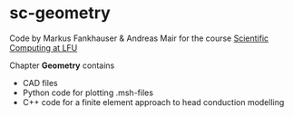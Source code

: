 # sc-geometry

Code by Markus Fankhauser & Andreas Mair for the course [Scientific Computing at LFU](https://lfuonline.uibk.ac.at/public/lfuonline_lv.details?sem_id_in=20W&lvnr_id_in=702532)

Chapter **Geometry** contains
* CAD files
* Python code for plotting .msh-files
* C++ code for a finite element approach to head conduction modelling
